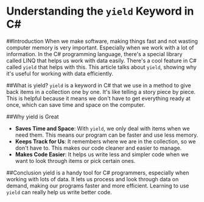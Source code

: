 # Understanding the `yield` Keyword in C#
##Introduction
When we make software, making things fast and not wasting computer memory is very important. Especially when we work with a lot of information. In the C# programming language, there's a special library called LINQ that helps us work with data easily. There's a cool feature in C# called `yield` that helps with this. This article talks about `yield`, showing why it's useful for working with data efficiently.

##What is yield?
`yield` is a keyword in C# that we use in a method to give back items in a collection one by one. It's like telling a story piece by piece. This is helpful because it means we don't have to get everything ready at once, which can save time and space on the computer.

##Why yield is Great
- **Saves Time and Space**: With `yield`, we only deal with items when we need them. This means our program can be faster and use less memory.
- **Keeps Track for Us**: It remembers where we are in the collection, so we don't have to. This makes our code cleaner and easier to manage.
- **Makes Code Easier**: It helps us write less and simpler code when we want to look through items or pick certain ones.

##Conclusion
yield is a handy tool for C# programmers, especially when working with lots of data. It lets us process and look through data on demand, making our programs faster and more efficient. Learning to use `yield` can really help us write better code.
